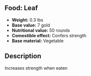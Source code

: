 ## Food: Leaf

- **Weight:** 0.3 lbs
- **Base value:** 7 gold
- **Nutritional value:** 50 rounds
- **Comestible effect:** Confers strength
- **Base material:** Vegetable

## Description

Increases strength when eaten
